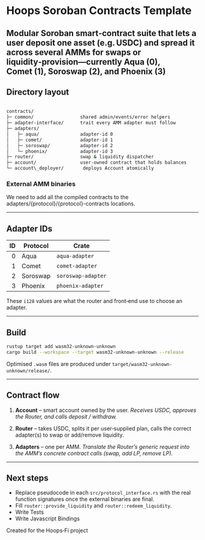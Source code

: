 # Hoops Soroban Contracts Template

Modular Soroban smart‑contract suite that lets a user deposit one asset (e.g. USDC) and spread it across several AMMs for swaps or liquidity‑provision—currently **Aqua (0)**, **Comet (1)**, **Soroswap (2)**, and **Phoenix (3)**
---

## Directory layout

```sh

contracts/
├─ common/                 shared admin/events/error helpers
├─ adapter-interface/      trait every AMM adapter must follow
├─ adapters/
│   ├─ aqua/               adapter‑id 0
│   ├─ comet/              adapter‑id 1
│   ├─ soroswap/           adapter‑id 2
│   └─ phoenix/            adapter‑id 3
├─ router/                 swap & liquidity dispatcher
├─ account/                user‑owned contract that holds balances
└─ account\_deployer/       deploys Account atomically

```

### External AMM binaries

We need to add all the compiled contracts to the adapters/{protocol}/{protocol}-contracts locations.

---

## Adapter IDs

| ID | Protocol | Crate          |
|---:|----------|---------------|
| 0  | Aqua     | `aqua-adapter`|
| 1  | Comet    | `comet-adapter`|
| 2  | Soroswap | `soroswap-adapter`|
| 3  | Phoenix  | `phoenix-adapter`|

These `i128` values are what the router and front‑end use to choose an adapter.

---

## Build

```bash
rustup target add wasm32-unknown-unknown
cargo build --workspace --target wasm32-unknown-unknown --release
````

Optimised `.wasm` files are produced under
`target/wasm32-unknown-unknown/release/`.

---

## Contract flow

1. **Account** – smart account owned by the user.
   *Receives USDC, approves the Router, and calls deposit / withdraw.*

2. **Router** – takes USDC, splits it per user‑supplied plan, calls the correct
   adapter(s) to swap or add/remove liquidity.

3. **Adapters** – one per AMM.
   *Translate the Router’s generic request into the AMM’s concrete contract
   calls (swap, add LP, remove LP).*

---

## Next steps

* Replace pseudocode in each `src/protocol_interface.rs` with the real function
  signatures once the external binaries are final.
* Fill `router::provide_liquidity` and `router::redeem_liquidity`.
* Write Tests
* Write Javascript Bindings

Created for the Hoops‑Fi project
